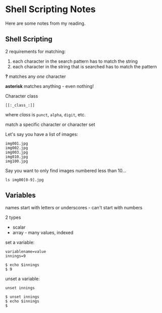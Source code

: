 # Shell Scripting Notes

Here are some notes from my reading.

## Shell Scripting

2 requirements for matching:

1. each character in the search pattern has to match the string
2. each character in the string that is searched has to match the pattern

**?** matches any _one_ character    

**asterisk** matches anything - even nothing!

Character class

	[[:_class_:]]

where _class_ is `punct`, `alpha`, `digit`, etc.

match a specific character or character set

Let's say you have a list of images:

	img001.jpg
	img002.jpg
	img003.jpg
	img010.jpg
	img100.jpg

Say you want to only find images numbered less than 10...

	ls img00[0-9].jpg
## Variables

names start with letters or underscores - can't start with numbers

2 types

* scalar
* array - many values, indexed

set a variable:

	variablename=value
	innings=9
	
	$ echo $innings
	$ 9
	
unset a variable:

	unset innings
	
	$ unset innings
	$ echo $innings
	$
